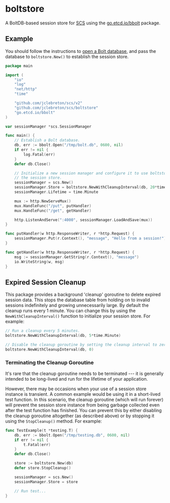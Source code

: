# boltstore

A BoltDB-based session store for [SCS](https://github.com/jclebreton/scs) using the [go.etcd.io/bbolt](https://github.com/etcd-io/bbolt) package.

## Example

You should follow the instructions to [open a Bolt database](https://github.com/etcd-io/bbolt#opening-a-database), and pass the database to `boltstore.New()` to establish the session store.

```go
package main

import (
	"io"
	"log"
	"net/http"
	"time"

	"github.com/jclebreton/scs/v2"
	"github.com/jclebreton/scs/boltstore"
	"go.etcd.io/bbolt"
)

var sessionManager *scs.SessionManager

func main() {
    // Establish a Bolt database.
	db, err := bbolt.Open("/tmp/bolt.db", 0600, nil)
	if err != nil {
		log.Fatal(err)
	}
	defer db.Close()

	// Initialize a new session manager and configure it to use boltstore as
	// the session store.
	sessionManager = scs.New()
	sessionManager.Store = boltstore.NewWithCleanupInterval(db, 20*time.Second)
	sessionManager.Lifetime = time.Minute

	mux := http.NewServeMux()
	mux.HandleFunc("/put", putHandler)
	mux.HandleFunc("/get", getHandler)

	http.ListenAndServe(":4000", sessionManager.LoadAndSave(mux))
}

func putHandler(w http.ResponseWriter, r *http.Request) {
	sessionManager.Put(r.Context(), "message", "Hello from a session!")
}

func getHandler(w http.ResponseWriter, r *http.Request) {
	msg := sessionManager.GetString(r.Context(), "message")
	io.WriteString(w, msg)
}
```

## Expired Session Cleanup

This package provides a background 'cleanup' goroutine to delete expired session data. This stops the database table from holding on to invalid sessions indefinitely and growing unnecessarily large. By default the cleanup runs every 1 minute. You can change this by using the `NewWithCleanupInterval()` function to initialize your session store. For example:

```go
// Run a cleanup every 5 minutes.
boltstore.NewWithCleanupInterval(db, 5*time.Minute)

// Disable the cleanup goroutine by setting the cleanup interval to zero.
boltstore.NewWithCleanupInterval(db, 0)
```

### Terminating the Cleanup Goroutine

It's rare that the cleanup goroutine needs to be terminated --- it is generally intended to be long-lived and run for the lifetime of your application.

However, there may be occasions when your use of a session store instance is transient. A common example would be using it in a short-lived test function. In this scenario, the cleanup goroutine (which will run forever) will prevent the session store instance from being garbage collected even after the test function has finished. You can prevent this by either disabling the cleanup goroutine altogether (as described above) or by stopping it using the `StopCleanup()` method. For example:

```go
func TestExample(t *testing.T) {
	db, err := bbolt.Open("/tmp/testing.db", 0600, nil)
	if err != nil {
		t.Fatal(err)
	}
	defer db.Close()

	store := boltstore.New(db)
	defer store.StopCleanup()

	sessionManager = scs.New()
	sessionManager.Store = store

	// Run test...
}
```